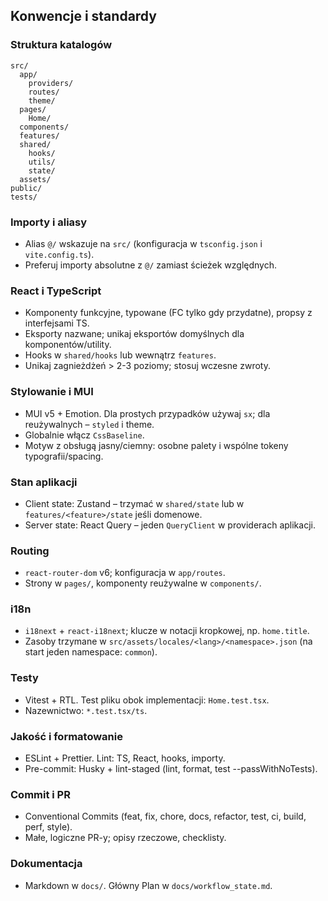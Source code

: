## Konwencje i standardy

### Struktura katalogów
```
src/
  app/
    providers/
    routes/
    theme/
  pages/
    Home/
  components/
  features/
  shared/
    hooks/
    utils/
    state/
  assets/
public/
tests/
```

### Importy i aliasy
- Alias `@/` wskazuje na `src/` (konfiguracja w `tsconfig.json` i `vite.config.ts`).
- Preferuj importy absolutne z `@/` zamiast ścieżek względnych.

### React i TypeScript
- Komponenty funkcyjne, typowane (FC tylko gdy przydatne), propsy z interfejsami TS.
- Eksporty nazwane; unikaj eksportów domyślnych dla komponentów/utility.
- Hooks w `shared/hooks` lub wewnątrz `features`.
- Unikaj zagnieżdżeń > 2-3 poziomy; stosuj wczesne zwroty.

### Stylowanie i MUI
- MUI v5 + Emotion. Dla prostych przypadków używaj `sx`; dla reużywalnych – `styled` i theme.
- Globalnie włącz `CssBaseline`.
- Motyw z obsługą jasny/ciemny: osobne palety i wspólne tokeny typografii/spacing.

### Stan aplikacji
- Client state: Zustand – trzymać w `shared/state` lub w `features/<feature>/state` jeśli domenowe.
- Server state: React Query – jeden `QueryClient` w providerach aplikacji.

### Routing
- `react-router-dom` v6; konfiguracja w `app/routes`.
- Strony w `pages/`, komponenty reużywalne w `components/`.

### i18n
- `i18next` + `react-i18next`; klucze w notacji kropkowej, np. `home.title`.
- Zasoby trzymane w `src/assets/locales/<lang>/<namespace>.json` (na start jeden namespace: `common`).

### Testy
- Vitest + RTL. Test pliku obok implementacji: `Home.test.tsx`.
- Nazewnictwo: `*.test.tsx/ts`.

### Jakość i formatowanie
- ESLint + Prettier. Lint: TS, React, hooks, importy.
- Pre-commit: Husky + lint-staged (lint, format, test --passWithNoTests).

### Commit i PR
- Conventional Commits (feat, fix, chore, docs, refactor, test, ci, build, perf, style).
- Małe, logiczne PR-y; opisy rzeczowe, checklisty.

### Dokumentacja
- Markdown w `docs/`. Główny Plan w `docs/workflow_state.md`.


